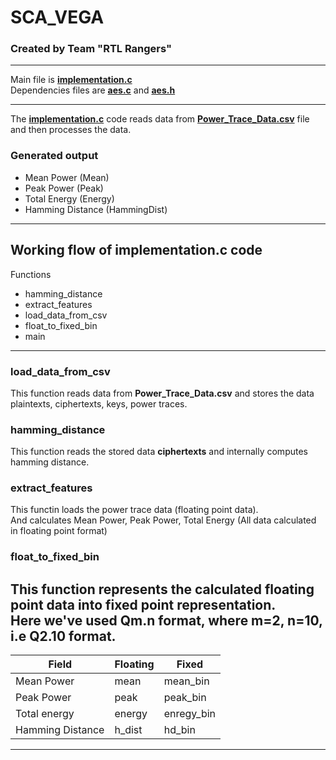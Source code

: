 # SCA_VEGA
### Created by Team "RTL Rangers"

----------------------------------------------------
Main file is **[implementation.c](https://github.com/Arjun-0017/SCA_VEGA/blob/main/implementation.c)**  
Dependencies files are **[aes.c](https://github.com/Arjun-0017/SCA_VEGA/blob/main/aes.c)** and **[aes.h](https://github.com/Arjun-0017/SCA_VEGA/blob/main/aes.h)**  

-------------------------------------------------------
The **[implementation.c](https://github.com/Arjun-0017/SCA_VEGA/blob/main/implementation.c)** code reads data from **[Power_Trace_Data.csv](https://github.com/Arjun-0017/SCA_VEGA/blob/main/Power_Trace_Data.csv)** file and then processes the data.  

### Generated output
+ Mean Power (Mean)
+ Peak Power (Peak)
+ Total Energy (Energy)
+ Hamming Distance (HammingDist)

-----------------------------------------------------
## Working flow of implementation.c code
Functions
+ hamming_distance
+ extract_features
+ load_data_from_csv
+ float_to_fixed_bin
+ main
--------------------------------
### load_data_from_csv
This function reads data from **Power_Trace_Data.csv** and stores the data plaintexts, ciphertexts, keys, power traces.  

### hamming_distance
This function reads the stored data **ciphertexts** and internally computes hamming distance.  

### extract_features
This functin loads the power trace data (floating point data).  
And calculates Mean Power, Peak Power, Total Energy  (All data calculated in floating point format)  

### float_to_fixed_bin
This function represents the calculated floating point data into fixed point representation.  
Here we've used Qm.n format, where m=2, n=10, i.e Q2.10 format.  
---------------------------------------------
|     Field         | Floating |  Fixed     |
|-------------------|----------|------------|
| Mean Power        | mean     | mean_bin   |
| Peak Power        | peak     | peak_bin   |
| Total energy      | energy   | enregy_bin |
| Hamming Distance  | h_dist   | hd_bin     |
---------------------------------------------




